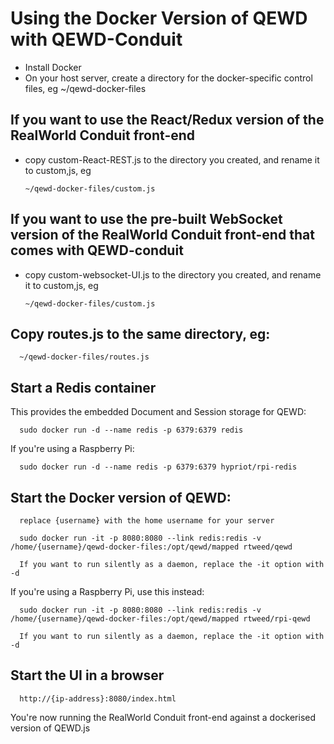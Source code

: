 # Using the Docker Version of QEWD with QEWD-Conduit

- Install Docker
- On your host server, create a directory for the docker-specific control files, eg ~/qewd-docker-files

## If you want to use the React/Redux version of the RealWorld Conduit front-end

- copy custom-React-REST.js to the directory you created, and rename it to custom,js, eg

      ~/qewd-docker-files/custom.js

## If you want to use the pre-built WebSocket version of the RealWorld Conduit front-end that comes with QEWD-conduit

- copy custom-websocket-UI.js to the directory you created, and rename it to custom,js, eg

      ~/qewd-docker-files/custom.js


## Copy routes.js to the same directory, eg:

      ~/qewd-docker-files/routes.js


## Start a Redis container

This provides the embedded Document and Session storage for QEWD:

      sudo docker run -d --name redis -p 6379:6379 redis

If you're using a Raspberry Pi:

      sudo docker run -d --name redis -p 6379:6379 hypriot/rpi-redis


## Start the Docker version of QEWD:

      replace {username} with the home username for your server

      sudo docker run -it -p 8080:8080 --link redis:redis -v /home/{username}/qewd-docker-files:/opt/qewd/mapped rtweed/qewd

      If you want to run silently as a daemon, replace the -it option with -d


If you're using a Raspberry Pi, use this instead:

      sudo docker run -it -p 8080:8080 --link redis:redis -v /home/{username}/qewd-docker-files:/opt/qewd/mapped rtweed/rpi-qewd

      If you want to run silently as a daemon, replace the -it option with -d


## Start the UI in a browser

      http://{ip-address}:8080/index.html

You're now running the RealWorld Conduit front-end against a dockerised version of QEWD.js




